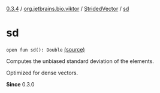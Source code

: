 [0.3.4](../../index.md) / [org.jetbrains.bio.viktor](../index.md) / [StridedVector](index.md) / [sd](.)

# sd

`open fun sd(): Double` [(source)](https://github.com/JetBrains-Research/viktor/blob/0.3.4/src/main/kotlin/org/jetbrains/bio/viktor/StridedVector.kt#L200)

Computes the unbiased standard deviation of the elements.

Optimized for dense vectors.

**Since**
0.3.0

